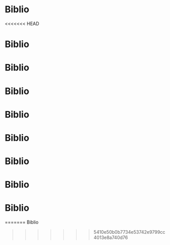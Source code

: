 # Biblio
<<<<<<< HEAD
# Biblio
# Biblio
# Biblio
# Biblio
# Biblio
# Biblio
# Biblio
# Biblio
=======
Biblio
>>>>>>> 5410e50b0b7734e53742e9799cc4013e8a740d76
